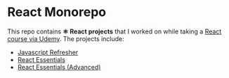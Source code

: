 # React Monorepo

This repo contains **⚛️ React projects** that I worked on while taking a [React course via Udemy](https://www.udemy.com/course/react-the-complete-guide-incl-redux/). The projects include:

- [Javascript Refresher](./project-0/)
- [React Essentials](./project-1/)
- [React Essentials (Advanced)](./project-2/)
